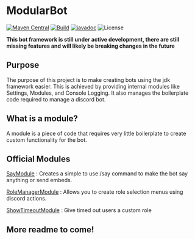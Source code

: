 # ModularBot
[![Maven Central](https://maven-badges.herokuapp.com/maven-central/net.bonn2/ModularBot/badge.svg)](https://maven-badges.herokuapp.com/maven-central/net.bonn2/ModularBot) [![Build](https://github.com/bonn2/ModularBot/actions/workflows/maven.yml/badge.svg)](https://github.com/bonn2/ModularBot/actions/workflows/maven.yml) [![javadoc](https://javadoc.io/badge2/net.bonn2/ModularBot/javadoc.svg)](https://javadoc.io/doc/net.bonn2/ModularBot) ![License](https://img.shields.io/github/license/bonn2/ModularBot)

**This bot framework is still under active development, there are still missing features and will likely be breaking changes in the future**

## Purpose
The purpose of this project is to make creating bots using the jdk framework easier. This is achieved by providing internal modules like Settings, Modules, and Console Logging. It also manages the boilerplate code required to manage a discord bot.

## What is a module?
A module is a piece of code that requires very little boilerplate to create custom functionality for the bot.

## Official Modules
[SayModule](https://github.com/bonn2/SayModule) : Creates a simple to use /say command to make the bot say anything or send embeds.

[RoleManagerModule](https://github.com/bonn2/RoleManagerModule) : Allows you to create role selection menus using discord actions.

[ShowTimeoutModule](https://github.com/bonn2/ShowTimeoutModule) : Give timed out users a custom role

## More readme to come!
